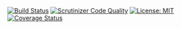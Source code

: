 [![Build Status](https://travis-ci.org/andela-akoya/urlshortener.svg?branch=front-end-design)](https://travis-ci.org/andela-akoya/urlshortener)
[![Scrutinizer Code Quality](https://scrutinizer-ci.com/g/andela-akoya/urlshortener/badges/quality-score.png?b=front-end-design)](https://scrutinizer-ci.com/g/andela-akoya/urlshortener/?branch=front-end-design)
[![License: MIT](https://img.shields.io/badge/License-MIT-yellow.svg)](https://opensource.org/licenses/MIT)
[![Coverage Status](https://coveralls.io/repos/github/andela-akoya/urlshortener/badge.svg?branch=front-end-design)](https://coveralls.io/github/andela-akoya/urlshortener?branch=front-end-design)